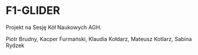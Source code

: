 F1-GLIDER
===================

Projekt na Sesję Kół Naukowych AGH.

Piotr Brudny, Kacper Furmański, Klaudia Kołdarz, Mateusz Kotlarz, Sabina Rydzek
